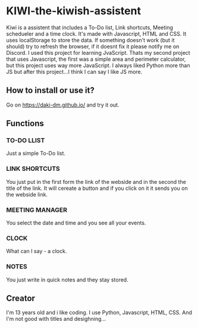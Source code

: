 # KIWI-the-kiwish-assistent

Kiwi is a assistent that includes a To-Do list, Link shortcuts, Meeting schedueler and a time clock. It's made with Javascript, HTML and CSS. It uses localStorage to store the data. If something doesn't work (but it should) try to refresh the browser, if it doesnt fix it please notify me on Discord. I used this project for learning JvaScript. Thats my second project that uses Javascript, the first was a simple area and perimeter calculator, but this project uses way more JavaScript. I  always liked Python more than JS but after this project...I think I can say I like JS more.

## How to install or use it?
Go on https://daki-dm.github.io/ and try it out.

## Functions

### TO-DO LLIST
Just a simple To-Do list.

### LINK SHORTCUTS
You just put in the first form the link of the webside and in the second the title of the link. It will cereate a button and if you click on it it sends you on the webside link.

### MEETING MANAGER
You select the date and time and you see all your events.

### CLOCK
What can I say - a clock.

### NOTES
You just write in quick notes and they stay stored.

## Creator
I'm 13 years old and i like coding. I use Python, Javascript, HTML, CSS. And I'm not good with titles and desighning... 
